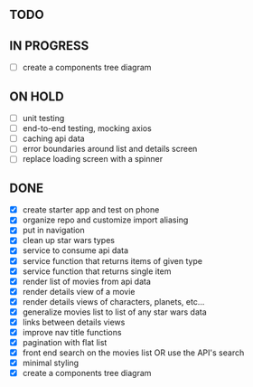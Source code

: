 ## TODO


## IN PROGRESS

- [ ] create a components tree diagram

## ON HOLD

- [ ] unit testing
- [ ] end-to-end testing, mocking axios
- [ ] caching api data
- [ ] error boundaries around list and details screen
- [ ] replace loading screen with a spinner

## DONE

- [x] create starter app and test on phone
- [x] organize repo and customize import aliasing
- [x] put in navigation
- [x] clean up star wars types
- [x] service to consume api data
- [x] service function that returns items of given type
- [x] service function that returns single item
- [x] render list of movies from api data
- [x] render details view of a movie
- [x] render details views of characters, planets, etc...
- [x] generalize movies list to list of any star wars data
- [x] links between details views
- [x] improve nav title functions
- [x] pagination with flat list
- [x] front end search on the movies list OR use the API's search
- [x] minimal styling
- [x] create a components tree diagram